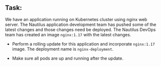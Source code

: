 ## Task:

We have an application running on Kubernetes cluster using nginx web server. The Nautilus application development team has pushed some of the latest changes and those changes need be deployed. The Nautilus DevOps team has created an image `nginx:1.17` with the latest changes.

* Perform a rolling update for this application and incorporate `nginx:1.17` image. The deployment name is `nginx-deployment`.

* Make sure all pods are up and running after the update.